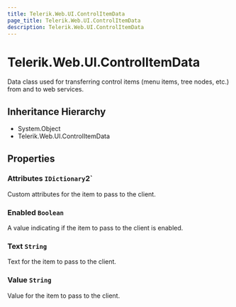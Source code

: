 ```yaml
---
title: Telerik.Web.UI.ControlItemData
page_title: Telerik.Web.UI.ControlItemData
description: Telerik.Web.UI.ControlItemData
---
```


# Telerik.Web.UI.ControlItemData

Data class used for transferring control items (menu items, tree nodes, etc.)
            	from and to web services.

## Inheritance Hierarchy

* System.Object
* Telerik.Web.UI.ControlItemData

## Properties

###  Attributes `IDictionary`2`

Custom attributes for the item to pass to the client.

###  Enabled `Boolean`

A value indicating if the item to pass to the client is enabled.

###  Text `String`

Text for the item to pass to the client.

###  Value `String`

Value for the item to pass to the client.

